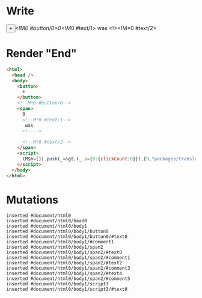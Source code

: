 # Write
  <button>+</button><!M*0 #button/0><span>0<!M*0 #text/1> was <!>&zwj;<!M*0 #text/2></span><script>(M$h=[]).push(_=>(_.a={0:{clickCount:0}}),[0,"packages/translator-tags/src/__tests__/fixtures/assignment-before-tag-var/template.marko_0_clickCount",])</script>


# Render "End"
```html
<html>
  <head />
  <body>
    <button>
      +
    </button>
    <!--M*0 #button/0-->
    <span>
      0
      <!--M*0 #text/1-->
       was 
      <!---->
      ‍
      <!--M*0 #text/2-->
    </span>
    <script>
      (M$h=[]).push(_=&gt;(_.a={0:{clickCount:0}}),[0,"packages/translator-tags/src/__tests__/fixtures/assignment-before-tag-var/template.marko_0_clickCount",])
    </script>
  </body>
</html>
```

# Mutations
```
inserted #document/html0
inserted #document/html0/head0
inserted #document/html0/body1
inserted #document/html0/body1/button0
inserted #document/html0/body1/button0/#text0
inserted #document/html0/body1/#comment1
inserted #document/html0/body1/span2
inserted #document/html0/body1/span2/#text0
inserted #document/html0/body1/span2/#comment1
inserted #document/html0/body1/span2/#text2
inserted #document/html0/body1/span2/#comment3
inserted #document/html0/body1/span2/#text4
inserted #document/html0/body1/span2/#comment5
inserted #document/html0/body1/script3
inserted #document/html0/body1/script3/#text0
```